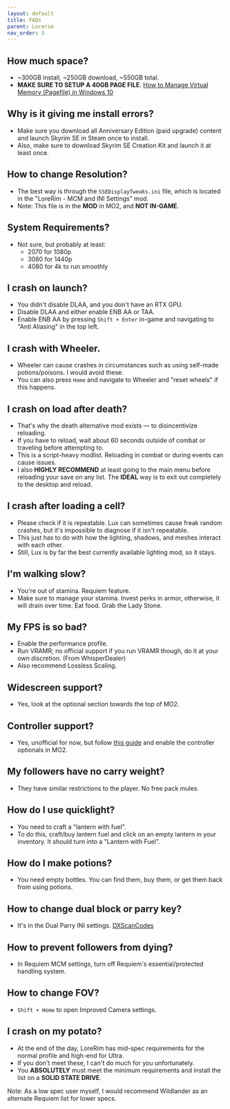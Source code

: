 ```yaml
---
layout: default
title: FAQs
parent: Lorerim
nav_order: 3
---
```


## How much space?
- ~300GB install, ~250GB download, ~550GB total.
- **MAKE SURE TO SETUP A 40GB PAGE FILE**. [How to Manage Virtual Memory (Pagefile) in Windows 10](https://www.tomshardware.com/news/how-to-manage-virtual-memory-pagefile-windows-10,36929.html)

## Why is it giving me install errors?
- Make sure you download all Anniversary Edition (paid upgrade) content and launch Skyrim SE in Steam once to install.
- Also, make sure to download Skyrim SE Creation Kit and launch it at least once.

## How to change Resolution?
- The best way is through the `SSEDisplayTweaks.ini` file, which is located in the "LoreRim - MCM and INI Settings" mod.
- Note: This file is in the **MOD** in MO2, and **NOT IN-GAME**.

## System Requirements?
- Not sure, but probably at least:
  - 2070 for 1080p
  - 3080 for 1440p
  - 4080 for 4k to run smoothly

## I crash on launch?
- You didn't disable DLAA, and you don't have an RTX GPU.
- Disable DLAA and either enable ENB AA or TAA.
- Enable ENB AA by pressing `Shift + Enter` in-game and navigating to "Anti Aliasing" in the top left.

## I crash with Wheeler.
- Wheeler can cause crashes in circumstances such as using self-made potions/poisons. I would avoid these.
- You can also press `Home` and navigate to Wheeler and "reset wheels" if this happens.

## I crash on load after death?
- That's why the death alternative mod exists — to disincentivize reloading.
- If you have to reload, wait about 60 seconds outside of combat or traveling before attempting to.
- This is a script-heavy modlist. Reloading in combat or during events can cause issues.
- I also **HIGHLY RECOMMEND** at least going to the main menu before reloading your save on any list. The **IDEAL** way is to exit out completely to the desktop and reload.

## I crash after loading a cell?
- Please check if it is repeatable. Lux can sometimes cause freak random crashes, but it's impossible to diagnose if it isn't repeatable.
- This just has to do with how the lighting, shadows, and meshes interact with each other.
- Still, Lux is by far the best currently available lighting mod, so it stays.

## I'm walking slow?
- You're out of stamina. Requiem feature.
- Make sure to manage your stamina. Invest perks in armor, otherwise, it will drain over time. Eat food. Grab the Lady Stone.

## My FPS is so bad?
- Enable the performance profile.
- Run VRAMR; no official support if you run VRAMR though, do it at your own discretion. (From WhisperDealer)
- Also recommend Lossless Scaling.

## Widescreen support?
- Yes, look at the optional section towards the top of MO2.

## Controller support?
- Yes, unofficial for now, but follow [this guide](https://www.nexusmods.com/skyrimspecialedition/mods/111887) and enable the controller optionals in MO2.

## My followers have no carry weight?
- They have similar restrictions to the player. No free pack mules.

## How do I use quicklight?
- You need to craft a "lantern with fuel".
- To do this, craft/buy lantern fuel and click on an empty lantern in your inventory. It should turn into a "Lantern with Fuel".

## How do I make potions?
- You need empty bottles. You can find them, buy them, or get them back from using potions.

## How to change dual block or parry key?
- It's in the Dual Parry INI settings. [DXScanCodes](https://ck.uesp.net/wiki/Input_Script#DXScanCodes)

## How to prevent followers from dying?
- In Requiem MCM settings, turn off Requiem's essential/protected handling system.

## How to change FOV?
- `Shift + Home` to open Improved Camera settings.

## I crash on my potato?
- At the end of the day, LoreRim has mid-spec requirements for the normal profile and high-end for Ultra.
- If you don't meet these, I can't do much for you unfortunately.
- You **ABSOLUTELY** must meet the minimum requirements and install the list on a **SOLID STATE DRIVE**.

Note: As a low spec user myself, I would recommend Wildlander as an alternate Requiem list for lower specs.
